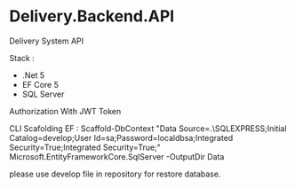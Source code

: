 # Delivery.Backend.API
Delivery System API 

Stack :
- .Net 5
- EF Core 5
- SQL Server


Authorization With JWT Token 

CLI Scafolding EF :
Scaffold-DbContext "Data Source=.\SQLEXPRESS;Initial Catalog=develop;User Id=sa;Password=localdbsa;Integrated Security=True;Integrated Security=True;" Microsoft.EntityFrameworkCore.SqlServer -OutputDir Data

please use develop file in repository for restore database.

